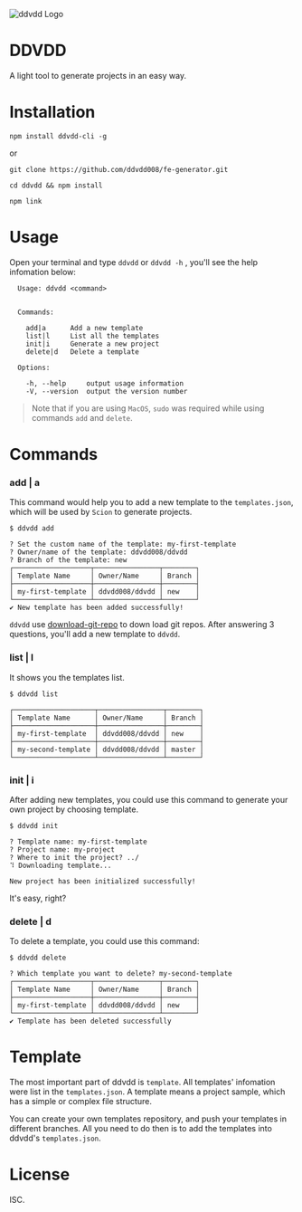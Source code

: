 ![ddvdd Logo](./logo.png)

# DDVDD
A light tool to generate projects in an easy way.

# Installation
```
npm install ddvdd-cli -g
```
or
```
git clone https://github.com/ddvdd008/fe-generator.git

cd ddvdd && npm install

npm link
```

# Usage
Open your terminal and type `ddvdd` or `ddvdd -h` , you'll see the help infomation below:
```
  Usage: ddvdd <command>


  Commands:

    add|a      Add a new template
    list|l     List all the templates
    init|i     Generate a new project
    delete|d   Delete a template

  Options:

    -h, --help     output usage information
    -V, --version  output the version number
```

> Note that if you are using `MacOS`, `sudo` was required while using commands `add` and `delete`.

# Commands
### add | a
This command would help you to add a new template to the `templates.json`, which will be used by `Scion` to generate projects.
```
$ ddvdd add

? Set the custom name of the template: my-first-template
? Owner/name of the template: ddvdd008/ddvdd
? Branch of the template: new
┌───────────────────┬────────────────┬────────┐
│ Template Name     │ Owner/Name     │ Branch │
├───────────────────┼────────────────┼────────┤
│ my-first-template │ ddvdd008/ddvdd │ new    │
└───────────────────┴────────────────┴────────┘
✔ New template has been added successfully!
```
`ddvdd` use [download-git-repo](https://github.com/flipxfx/download-git-repo) to down load git repos. After answering 3 questions, you'll add a new template to `ddvdd`.

### list | l
It shows you the templates list.
```
$ ddvdd list

┌────────────────────┬────────────────┬────────┐
│ Template Name      │ Owner/Name     │ Branch │
├────────────────────┼────────────────┼────────┤
│ my-first-template  │ ddvdd008/ddvdd │ new    │
├────────────────────┼────────────────┼────────┤
│ my-second-template │ ddvdd008/ddvdd │ master │
└────────────────────┴────────────────┴────────┘
```

### init | i
After adding new templates, you could use this command to generate your own project by choosing template.
```
$ ddvdd init

? Template name: my-first-template
? Project name: my-project
? Where to init the project? ../
⠹ Downloading template...

New project has been initialized successfully!
```

It's easy, right?

### delete | d
To delete a template, you could use this command:
```
$ ddvdd delete

? Which template you want to delete? my-second-template
┌───────────────────┬────────────────┬────────┐
│ Template Name     │ Owner/Name     │ Branch │
├───────────────────┼────────────────┼────────┤
│ my-first-template │ ddvdd008/ddvdd │ new    │
└───────────────────┴────────────────┴────────┘
✔ Template has been deleted successfully
```

# Template
The most important part of ddvdd is `template`. All templates' infomation were list in the `templates.json`.
A template means a project sample, which has a simple or complex file structure.

You can create your own templates repository, and push your templates in different branches. All you need to do then is to add the templates into ddvdd's `templates.json`.

# License
ISC.









